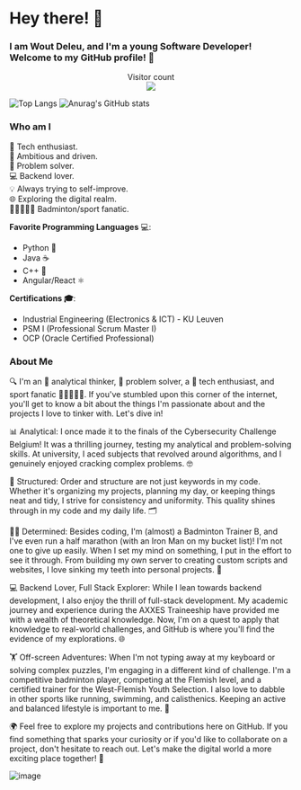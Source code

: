 # Hey there! :wave: 
### I am Wout Deleu, and I'm a young Software Developer! Welcome to my GitHub profile! 🚀
<p align="center"> 
  Visitor count<br>
  <img src="https://profile-counter.glitch.me/WoutDeleu/count.svg" />
</p>

<!---
![Top Langs](https://github-readme-stats.vercel.app/api/top-langs/?username=anuraghazra&layout=pie&theme=dracula&hide=GLSL,Astro,Makefile,HTML,JavaScript,TypeScript,CSS,GO,Lua,Assembly,Shell,Scala)
-->

![Top Langs](https://github-readme-stats.vercel.app/api/top-langs/?username=anuraghazra&layout=pie&theme=dracula&hide=GLSL,Astro,Makefile)
![Anurag's GitHub stats](https://github-readme-stats.vercel.app/api?username=WoutDeleu&show_icons=true&theme=dracula)
### Who am I
🚀 Tech enthusiast.\
💪 Ambitious and driven.\
🤖 Problem solver.\
💻 Backend lover.\
💡 Always trying to self-improve.\
🌐 Exploring the digital realm.\
🏸🏃‍♂️🏊‍♂️ Badminton/sport fanatic.

**Favorite Programming Languages** 💻:
- Python 🐍
- Java ☕
- C++ 🧬
- Angular/React ⚛️

**Certifications 🎓**:
- Industrial Engineering (Electronics & ICT) - KU Leuven
- PSM I (Professional Scrum Master I)
- OCP (Oracle Certified Professional)
  
### About Me
🔍 I'm an 🧠 analytical thinker, 🧩 problem solver, a 🚀 tech enthusiast, and sport fanatic 🏸🏃‍♂️🏊‍♂️. If you've stumbled upon this corner of the internet, you'll get to know a bit about the things I'm passionate about and the projects I love to tinker with. Let's dive in!

📊 Analytical: I once made it to the finals of the Cybersecurity Challenge Belgium! It was a thrilling journey, testing my analytical and problem-solving skills. At university, I aced subjects that revolved around algorithms, and I genuinely enjoyed cracking complex problems. 🤓

📂 Structured: Order and structure are not just keywords in my code. Whether it's organizing my projects, planning my day, or keeping things neat and tidy, I strive for consistency and uniformity. This quality shines through in my code and my daily life. 🗂️

🦸‍♂️ Determined: Besides coding, I'm (almost) a Badminton Trainer B, and I've even run a half marathon (with an Iron Man on my bucket list)! I'm not one to give up easily. When I set my mind on something, I put in the effort to see it through. From building my own server to creating custom scripts and websites, I love sinking my teeth into personal projects. 💪

💻 Backend Lover, Full Stack Explorer: While I lean towards backend development, I also enjoy the thrill of full-stack development. My academic journey and experience during the AXXES Traineeship have provided me with a wealth of theoretical knowledge. Now, I'm on a quest to apply that knowledge to real-world challenges, and GitHub is where you'll find the evidence of my explorations. 🌐

🏋️ Off-screen Adventures: When I'm not typing away at my keyboard or solving complex puzzles, I'm engaging in a different kind of challenge. I'm a competitive badminton player, competing at the Flemish level, and a certified trainer for the West-Flemish Youth Selection. I also love to dabble in other sports like running, swimming, and calisthenics. Keeping an active and balanced lifestyle is important to me. 🏸

🌍 Feel free to explore my projects and contributions here on GitHub. If you find something that sparks your curiosity or if you'd like to collaborate on a project, don't hesitate to reach out. Let's make the digital world a more exciting place together! 🌟

![image](https://github.com/saadeghi/saadeghi/blob/master/dino.gif)
